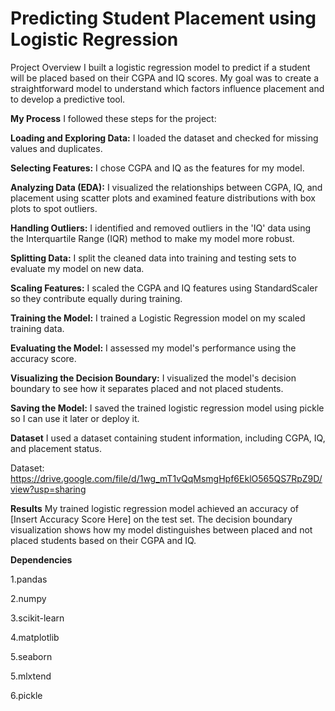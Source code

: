 # Predicting Student Placement using Logistic Regression

Project Overview
I built a logistic regression model to predict if a student will be placed based on their CGPA and IQ scores. My goal was to create a straightforward model to understand which factors influence placement and to develop a predictive tool.

**My Process**
I followed these steps for the project:

**Loading and Exploring Data:** I loaded the dataset and checked for missing values and duplicates.

**Selecting Features:** I chose CGPA and IQ as the features for my model.

**Analyzing Data (EDA):** I visualized the relationships between CGPA, IQ, and placement using scatter plots and examined feature distributions with box plots to spot outliers.

**Handling Outliers:** I identified and removed outliers in the 'IQ' data using the Interquartile Range (IQR) method to make my model more robust.

**Splitting Data:** I split the cleaned data into training and testing sets to evaluate my model on new data.

**Scaling Features:** I scaled the CGPA and IQ features using StandardScaler so they contribute equally during training.

**Training the Model:** I trained a Logistic Regression model on my scaled training data.

**Evaluating the Model:** I assessed my model's performance using the accuracy score.

**Visualizing the Decision Boundary:** I visualized the model's decision boundary to see how it separates placed and not placed students.

**Saving the Model:** I saved the trained logistic regression model using pickle so I can use it later or deploy it.

**Dataset**
I used a dataset containing student information, including CGPA, IQ, and placement status.

Dataset: https://drive.google.com/file/d/1wg_mT1vQqMsmgHpf6EklO565QS7RpZ9D/view?usp=sharing

**Results**
My trained logistic regression model achieved an accuracy of [Insert Accuracy Score Here] on the test set. The decision boundary visualization shows how my model distinguishes between placed and not placed students based on their CGPA and IQ.

**Dependencies**

1.pandas

2.numpy

3.scikit-learn

4.matplotlib

5.seaborn

5.mlxtend

6.pickle
